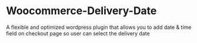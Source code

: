 # Woocommerce-Delivery-Date

A flexible and optimized wordpress plugin that allows you to add date & time field on checkout page so user can select the delivery date
